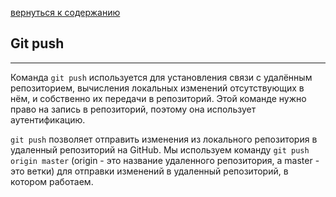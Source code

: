[вернуться к содержанию](/readme.md)

## Git push
---

Команда `git push` используется для установления связи с удалённым репозиторием, вычисления локальных изменений отсутствующих в нём, и собственно их передачи в репозиторий. Этой команде нужно право на запись в репозиторий, поэтому она использует аутентификацию.

`git push` позволяет отправить изменения из локального репозитория в удаленный репозиторий на GitHub. Мы используем команду `git push origin master` (origin - это название удаленного репозитория, а master - это ветки) для отправки изменений в удаленный репозиторий, в котором работаем.
